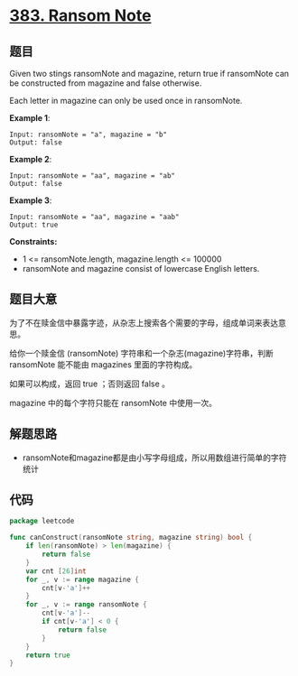 # [383. Ransom Note](https://leetcode-cn.com/problems/ransom-note/)

## 题目

Given two stings ransomNote and magazine, return true if ransomNote can be constructed from magazine and false otherwise.

Each letter in magazine can only be used once in ransomNote.

**Example 1**:

    Input: ransomNote = "a", magazine = "b"
    Output: false

**Example 2**:

    Input: ransomNote = "aa", magazine = "ab"
    Output: false

**Example 3**:

    Input: ransomNote = "aa", magazine = "aab"
    Output: true

**Constraints:**

- 1 <= ransomNote.length, magazine.length <= 100000
- ransomNote and magazine consist of lowercase English letters.

## 题目大意

为了不在赎金信中暴露字迹，从杂志上搜索各个需要的字母，组成单词来表达意思。

给你一个赎金信 (ransomNote) 字符串和一个杂志(magazine)字符串，判断 ransomNote 能不能由 magazines 里面的字符构成。

如果可以构成，返回 true ；否则返回 false 。

magazine 中的每个字符只能在 ransomNote 中使用一次。

## 解题思路

- ransomNote和magazine都是由小写字母组成，所以用数组进行简单的字符统计

## 代码

````go
package leetcode

func canConstruct(ransomNote string, magazine string) bool {
	if len(ransomNote) > len(magazine) {
		return false
	}
	var cnt [26]int
	for _, v := range magazine {
		cnt[v-'a']++
	}
	for _, v := range ransomNote {
		cnt[v-'a']--
		if cnt[v-'a'] < 0 {
			return false
		}
	}
	return true
}
````